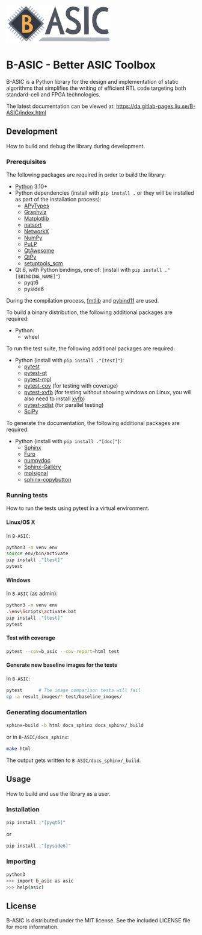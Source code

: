 <img src="logos/logo.png" width="278" height="100">

# B-ASIC - Better ASIC Toolbox

B-ASIC is a Python library for the design and implementation of static algorithms that simplifies the writing of efficient RTL code targeting both standard-cell and FPGA technologies.

The latest documentation can be viewed at: https://da.gitlab-pages.liu.se/B-ASIC/index.html

## Development

How to build and debug the library during development.

### Prerequisites

The following packages are required in order to build the library:

- [Python](https://python.org/) 3.10+
- Python dependencies (install with `pip install .` or they will be installed as part of the
  installation process):
  - [APyTypes](https://github.com/apytypes/apytypes)
  - [Graphviz](https://graphviz.org/)
  - [Matplotlib](https://matplotlib.org/)
  - [natsort](https://github.com/SethMMorton/natsort)
  - [NetworkX](https://networkx.org/)
  - [NumPy](https://numpy.org/)
  - [PuLP](https://github.com/coin-or/pulp)
  - [QtAwesome](https://github.com/spyder-ide/qtawesome/)
  - [QtPy](https://github.com/spyder-ide/qtpy)
  - [setuptools_scm](https://github.com/pypa/setuptools_scm/)
- Qt 6, with Python bindings, one of: (install with `pip install ."[$BINDING_NAME]"`)
  - pyqt6
  - pyside6

During the compilation process, [fmtlib](https://github.com/fmtlib/fmt) and [pybind11](https://pybind11.readthedocs.io/) are used.

To build a binary distribution, the following additional packages are required:

- Python:
  - wheel

To run the test suite, the following additional packages are required:

- Python (install with `pip install ."[test]"`):
  - [pytest](https://pytest.org/)
  - [pytest-qt](https://pytest-qt.readthedocs.io/)
  - [pytest-mpl](https://github.com/matplotlib/pytest-mpl/)
  - [pytest-cov](https://pytest-cov.readthedocs.io/en/latest/) (for testing with coverage)
  - [pytest-xvfb](https://github.com/The-Compiler/pytest-xvfb) (for testing without showing windows on Linux, you will also need to install [xvfb](https://www.x.org/releases/X11R7.6/doc/man/man1/Xvfb.1.xhtml))
  - [pytest-xdist](https://pytest-xdist.readthedocs.io/) (for parallel testing)
  - [SciPy](https://scipy.org/)

To generate the documentation, the following additional packages are required:

- Python (install with `pip install ."[doc]"`):
  - [Sphinx](https://www.sphinx-doc.org/)
  - [Furo](https://pradyunsg.me/furo/)
  - [numpydoc](https://numpydoc.readthedocs.io/)
  - [Sphinx-Gallery](https://sphinx-gallery.github.io/)
  - [mplsignal](https://mplsignal.readthedocs.io/)
  - [sphinx-copybutton](https://sphinx-copybutton.readthedocs.io/)

### Running tests

How to run the tests using pytest in a virtual environment.

#### Linux/OS X

In `B-ASIC`:

```bash
python3 -m venv env
source env/bin/activate
pip install ."[test]"
pytest
```

#### Windows

In `B-ASIC` (as admin):

```bash
python3 -m venv env
.\env\Scripts\activate.bat
pip install ."[test]"
pytest
```

#### Test with coverage

```bash
pytest --cov=b_asic --cov-report=html test
```

#### Generate new baseline images for the tests

In `B-ASIC`:

```bash
pytest      # The image comparison tests will fail
cp -a result_images/* test/baseline_images/
```

### Generating documentation

```bash
sphinx-build -b html docs_sphinx docs_sphinx/_build
```

or in `B-ASIC/docs_sphinx`:

```bash
make html
```

The output gets written to `B-ASIC/docs_sphinx/_build`.

## Usage

How to build and use the library as a user.

### Installation

```bash
pip install ."[pyqt6]"
```

or

```bash
pip install ."[pyside6]"
```

### Importing

```bash
python3
>>> import b_asic as asic
>>> help(asic)
```

## License

B-ASIC is distributed under the MIT license.
See the included LICENSE file for more information.
